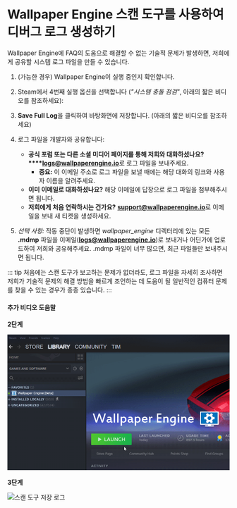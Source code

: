# Wallpaper Engine 스캔 도구를 사용하여 디버그 로그 생성하기

Wallpaper Engine에 FAQ의 도움으로 해결할 수 없는 기술적 문제가 발생하면, 저희에게 공유할 시스템 로그 파일을 만들 수 있습니다.

1. (가능한 경우) Wallpaper Engine이 실행 중인지 확인합니다.
2. Steam에서 4번째 실행 옵션을 선택합니다 (*"시스템 충돌 점검"*, 아래의 짧은 비디오를 참조하세요):
3. **Save Full Log**을 클릭하여 바탕화면에 저장합니다. (아래의 짧은 비디오를 참조하세요)
4. 로그 파일을 개발자와 공유합니다:
    * **공식 포럼 또는 다른 소셜 미디어 페이지를 통해 저희와 대화하셨나요?****logs@wallpaperengine.io**로 로그 파일을 보내주세요.
        * **중요:** 이 이메일 주소로 로그 파일을 보낼 때에는 해당 대화의 링크와 사용자 이름을 알려주세요.
    * **이미 이메일로 대화하셨나요?** 해당 이메일에 답장으로 로그 파일을 첨부해주시면 됩니다.
    * **저희에게 처음 연락하시는 건가요?** **support@wallpaperengine.io**로 이메일을 보내 새 티켓을 생성하세요.

5. *선택 사항:* 작동 중단이 발생하면 *wallpaper_engine* 디렉터리에 있는 모든 **.mdmp** 파일을 이메일(**logs@wallpaperengine.io**)로 보내거나 어딘가에 업로드하여 저희와 공유해주세요. .mdmp 파일이 너무 많으면, 최근 파일들만 보내주시면 됩니다.

::: tip
처음에는 스캔 도구가 보고하는 문제가 없더라도, 로그 파일을 자세히 조사하면 저희가 기술적 문제의 해결 방법을 빠르게 조언하는 데 도움이 될 일반적인 컴퓨터 문제를 찾을 수 있는 경우가 종종 있습니다.
:::

#### 추가 비디오 도움말

**2단계**

![스캔 도구 시작 옵션](./scantoollaunch.gif)

**3단계**

![스캔 도구 저장 로그](./scantoolsave.gif)
